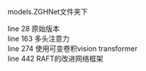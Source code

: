 models.ZGHNet文件夹下

line 28   原始版本  
line 163  多头注意力  
line 274  使用可变卷积vision transformer  
line 442  RAFT的改进网络框架  
